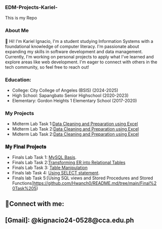 ### EDM-Projects-Kariel-
This is my Repo
### About Me
👋 Hi! I'm Kariel Ignacio, I'm a student studying Information Systems with a foundational knowledge of computer literacy. I'm passionate about expanding my skills in software development and data management. Currently, I'm working on personal projects to apply what I've learned and explore areas like web development. I'm eager to connect with others in the tech community, so feel free to reach out!


### Education:
- College: City College of Angeles (BSIS) (2024-2025)
- High School: Sapangbato Senior Highschool (2020-2023)
- Elementary: Gordon Heights 1 Elementary School (2017-2020)
### My Projects
- Midterm Lab Task 1:[Data Cleaning and Preparation using Excel](https://github.com/Hwanch0/README.md/blob/main/Midterm%20Task%201/Task1.md)
- Midterm Lab Task 2:[Data Cleaning and Preparation using Excel](https://github.com/Hwanch0/README.md/blob/main/MIDTERM%20TASK%202/README.md)
 - Midterm Lab Task 2:[Data Cleaning and Preparation using Excel](https://github.com/Hwanch0/README.md/tree/main/MID%20TASK%203#readme)

### 𝐌𝐲 𝐅𝐢𝐧𝐚𝐥 𝐏𝐫𝐨𝐣𝐞𝐜𝐭𝐬
 - Finals Lab Task 1: [MySQL Basis](https://github.com/Hwanch0/README.md/blob/main/Final%20Task%201%20/README.md).
 -  Finals Lab Task 2:[Transforming ER into Relational Tables](https://github.com/Hwanch0/README.md/blob/main/Final%20Task%202/task2.md)
 -  Finals Lab Task 3: [Table Manipulation](https://github.com/Hwanch0/README.md/blob/main/Final%20Task%203/Task3.md)
 -  Finals lab Task 4: [Using SELECT statement](https://github.com/Hwanch0/README.md/blob/main/Final%20Task%204/README.md).
 -  Finals lab Task 5:[Using SQL views and Stored Procedures and Stored Functions]https://github.com/Hwanch0/README.md/tree/main/Final%20Task%205)
    
 <h2>🤳Connect with me:<h2>
[Gmail]: @kignacio24-0528@cca.edu.ph



